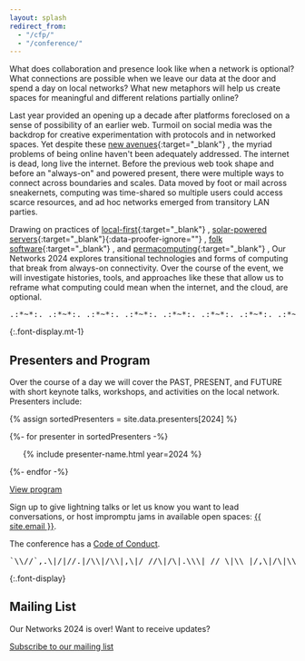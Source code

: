 ```yaml
---
layout: splash
redirect_from:
  - "/cfp/"
  - "/conference/"
---
```


What does collaboration and presence look like when a network is optional? What connections are possible when we leave our data at the door and spend a day on local networks? What new metaphors will help us create spaces for meaningful and different relations partially online?

Last year provided an opening up a decade after platforms foreclosed on a sense of possibility of an earlier web. Turmoil on social media was the backdrop for creative experimentation with protocols and in networked spaces. Yet despite these [new avenues](https://www.robinsloan.com/lab/new-avenues/){:target="\_blank"} , the myriad problems of being online haven't been adequately addressed. The internet is dead, long live the internet. Before the previous web took shape and before an "always-on" and powered present, there were multiple ways to connect across boundaries and scales. Data moved by foot or mail across sneakernets, computing was time-shared so multiple users could access scarce resources, and ad hoc networks emerged from transitory LAN parties.

Drawing on practices of [local-first](https://www.inkandswitch.com/local-first/){:target="\_blank"} , [solar-powered servers](http://solarprotocol.net/){:target="\_blank"}{:data-proofer-ignore=""} , [folk software](https://maggieappleton.com/folk-interfaces){:target="\_blank"} , and [permacomputing](https://permacomputing.net/Principles/){:target="\_blank"} , Our Networks 2024 explores transitional technologies and forms of computing that break from always-on connectivity. Over the course of the event, we will investigate histories, tools, and approaches like these that allow us to reframe what computing could mean when the internet, and the cloud, are optional.

<pre role="img" aria-label="ASCII divider" class="font-display-mono aliased text-10 inline-flex max-w-prose overflow-hidden w-100">
.:*~*:._.:*~*:._.:*~*:._.:*~*:._.:*~*:._.:*~*:._.:*~*:._.:*~*
</pre>

{:.font-display.mt-1}

## Presenters and Program

Over the course of a day we will cover the PAST, PRESENT, and FUTURE with short keynote talks, workshops, and activities on the local network. Presenters include:

{% assign sortedPresenters = site.data.presenters[2024] %}

{%- for presenter in sortedPresenters -%}
<ul>{% include presenter-name.html year=2024 %}</ul>
{%- endfor -%}

<a href="/program" class="text-sm border border-inherit active:bg-accent font-mono antialiased rounded p-1 px-2 no-underline outlined active:text-white active:outline-accent">View program</a>

Sign up to give lightning talks or let us know you want to lead conversations, or host impromptu jams in available open spaces: <a href ="mailto:{{ site.email }}">{{ site.email }}</a>.

The conference has a [Code of Conduct](https://ournetworks.ca/code-of-conduct/).

<pre role="img" aria-label="ASCII divider" class="font-display-mono aliased text-10 inline-flex max-w-prose overflow-hidden w-100">
`\\//`,.\|/|//.|/\\|/\\|,\|/ //\|/\|.\\\| // \|\\ |/,\|/\|\\
</pre>


{:.font-display}

## Mailing List

Our Networks 2024 is over! Want to receive updates?

<a href="https://lists.mayfirst.org/mailman/listinfo/ournetworks" class="inline-flex bg-black active:bg-accent text-white font-mono antialiased rounded p-1 px-2 no-underline outlined active:text-white active:outline-accent" target="_blank" rel="noopener">Subscribe to our mailing list</a>

